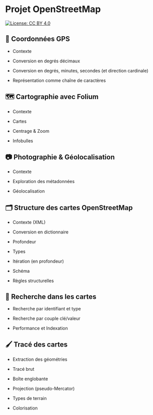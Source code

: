 Projet OpenStreetMap
================================================================================

[![License: CC BY 4.0](https://img.shields.io/badge/License-CC_BY_4.0-blue.svg)](https://creativecommons.org/licenses/by/4.0/)

📍 Coordonnées GPS
--------------------------------------------------------------------------------

  - Contexte

  - Conversion en degrés décimaux

  - Conversion en degrés, minutes, secondes (et direction cardinale)

  - Représentation comme chaîne de caractères


🗺️ Cartographie avec Folium
--------------------------------------------------------------------------------

  - Contexte

  - Cartes

  - Centrage & Zoom

  - Infobulles


📷 Photographie & Géolocalisation
--------------------------------------------------------------------------------

  - Contexte

  - Exploration des métadonnées

  - Géolocalisation


🗂️ Structure des cartes OpenStreetMap
--------------------------------------------------------------------------------

  - Contexte (XML)

  - Conversion en dictionnaire

  - Profondeur

  - Types

  - Itération (en profondeur)

  - Schéma

  - Règles structurelles


🔎 Recherche dans les cartes
--------------------------------------------------------------------------------

  - Recherche par identifiant et type

  - Recherche par couple clé/valeur

  - Performance et Indexation


🖌️ Tracé des cartes
--------------------------------------------------------------------------------

  - Extraction des géométries

  - Tracé brut

  - Boîte englobante

  - Projection (pseudo-Mercator)

  - Types de terrain

  - Colorisation
